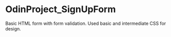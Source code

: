 # OdinProject_SignUpForm

Basic HTML form with form validation. Used basic and intermediate CSS for design.